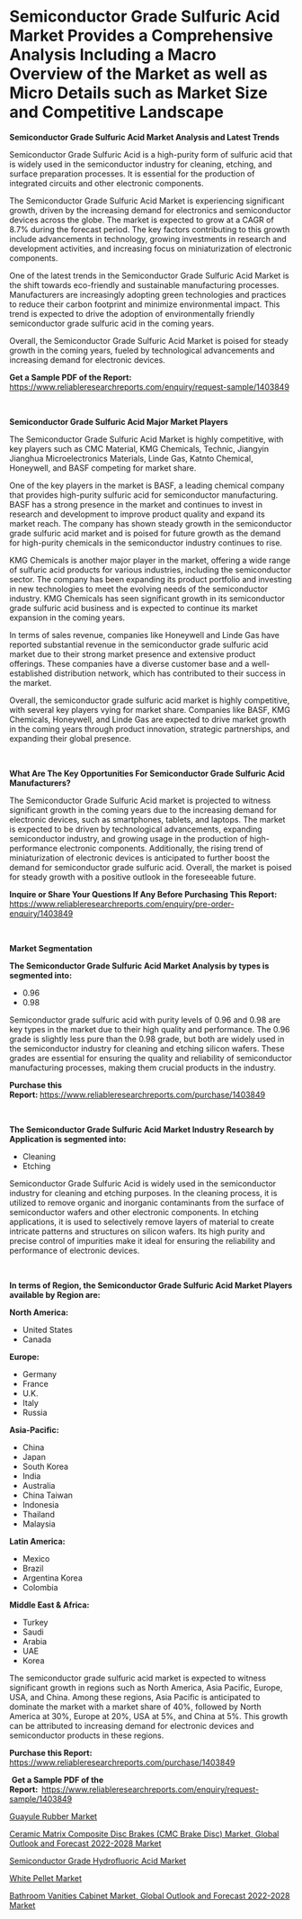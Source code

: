 <p><h1>Semiconductor Grade Sulfuric Acid Market Provides a Comprehensive Analysis Including a Macro Overview of the Market as well as Micro Details such as Market Size and Competitive Landscape</h1></p><p><strong>Semiconductor Grade Sulfuric Acid Market Analysis and Latest Trends</strong></p>
<p><p>Semiconductor Grade Sulfuric Acid is a high-purity form of sulfuric acid that is widely used in the semiconductor industry for cleaning, etching, and surface preparation processes. It is essential for the production of integrated circuits and other electronic components.</p><p>The Semiconductor Grade Sulfuric Acid Market is experiencing significant growth, driven by the increasing demand for electronics and semiconductor devices across the globe. The market is expected to grow at a CAGR of 8.7% during the forecast period. The key factors contributing to this growth include advancements in technology, growing investments in research and development activities, and increasing focus on miniaturization of electronic components.</p><p>One of the latest trends in the Semiconductor Grade Sulfuric Acid Market is the shift towards eco-friendly and sustainable manufacturing processes. Manufacturers are increasingly adopting green technologies and practices to reduce their carbon footprint and minimize environmental impact. This trend is expected to drive the adoption of environmentally friendly semiconductor grade sulfuric acid in the coming years.</p><p>Overall, the Semiconductor Grade Sulfuric Acid Market is poised for steady growth in the coming years, fueled by technological advancements and increasing demand for electronic devices.</p></p>
<p><strong>Get a Sample PDF of the Report:&nbsp;</strong> <a href="https://www.reliableresearchreports.com/enquiry/request-sample/1403849">https://www.reliableresearchreports.com/enquiry/request-sample/1403849</a></p>
<p>&nbsp;</p>
<p><strong>Semiconductor Grade Sulfuric Acid Major Market Players</strong></p>
<p><p>The Semiconductor Grade Sulfuric Acid Market is highly competitive, with key players such as CMC Material, KMG Chemicals, Technic, Jiangyin Jianghua Microelectronics Materials, Linde Gas, Katnto Chemical, Honeywell, and BASF competing for market share.</p><p>One of the key players in the market is BASF, a leading chemical company that provides high-purity sulfuric acid for semiconductor manufacturing. BASF has a strong presence in the market and continues to invest in research and development to improve product quality and expand its market reach. The company has shown steady growth in the semiconductor grade sulfuric acid market and is poised for future growth as the demand for high-purity chemicals in the semiconductor industry continues to rise.</p><p>KMG Chemicals is another major player in the market, offering a wide range of sulfuric acid products for various industries, including the semiconductor sector. The company has been expanding its product portfolio and investing in new technologies to meet the evolving needs of the semiconductor industry. KMG Chemicals has seen significant growth in its semiconductor grade sulfuric acid business and is expected to continue its market expansion in the coming years.</p><p>In terms of sales revenue, companies like Honeywell and Linde Gas have reported substantial revenue in the semiconductor grade sulfuric acid market due to their strong market presence and extensive product offerings. These companies have a diverse customer base and a well-established distribution network, which has contributed to their success in the market.</p><p>Overall, the semiconductor grade sulfuric acid market is highly competitive, with several key players vying for market share. Companies like BASF, KMG Chemicals, Honeywell, and Linde Gas are expected to drive market growth in the coming years through product innovation, strategic partnerships, and expanding their global presence.</p></p>
<p>&nbsp;</p>
<p><strong>What Are The Key Opportunities For Semiconductor Grade Sulfuric Acid Manufacturers?</strong></p>
<p><p>The Semiconductor Grade Sulfuric Acid market is projected to witness significant growth in the coming years due to the increasing demand for electronic devices, such as smartphones, tablets, and laptops. The market is expected to be driven by technological advancements, expanding semiconductor industry, and growing usage in the production of high-performance electronic components. Additionally, the rising trend of miniaturization of electronic devices is anticipated to further boost the demand for semiconductor grade sulfuric acid. Overall, the market is poised for steady growth with a positive outlook in the foreseeable future.</p></p>
<p><strong>Inquire or Share Your Questions If Any Before Purchasing This Report:</strong> <a href="https://www.reliableresearchreports.com/enquiry/pre-order-enquiry/1403849">https://www.reliableresearchreports.com/enquiry/pre-order-enquiry/1403849</a></p>
<p>&nbsp;</p>
<p><strong>Market Segmentation</strong></p>
<p><strong>The Semiconductor Grade Sulfuric Acid Market Analysis by types is segmented into:</strong></p>
<p><ul><li>0.96</li><li>0.98</li></ul></p>
<p><p>Semiconductor grade sulfuric acid with purity levels of 0.96 and 0.98 are key types in the market due to their high quality and performance. The 0.96 grade is slightly less pure than the 0.98 grade, but both are widely used in the semiconductor industry for cleaning and etching silicon wafers. These grades are essential for ensuring the quality and reliability of semiconductor manufacturing processes, making them crucial products in the industry.</p></p>
<p><strong>Purchase this Report:&nbsp;</strong><a href="https://www.reliableresearchreports.com/purchase/1403849">https://www.reliableresearchreports.com/purchase/1403849</a></p>
<p>&nbsp;</p>
<p><strong>The Semiconductor Grade Sulfuric Acid Market Industry Research by Application is segmented into:</strong></p>
<p><ul><li>Cleaning</li><li>Etching</li></ul></p>
<p><p>Semiconductor Grade Sulfuric Acid is widely used in the semiconductor industry for cleaning and etching purposes. In the cleaning process, it is utilized to remove organic and inorganic contaminants from the surface of semiconductor wafers and other electronic components. In etching applications, it is used to selectively remove layers of material to create intricate patterns and structures on silicon wafers. Its high purity and precise control of impurities make it ideal for ensuring the reliability and performance of electronic devices.</p></p>
<p>&nbsp;</p>
<p><strong>In terms of Region, the Semiconductor Grade Sulfuric Acid Market Players available by Region are:</strong></p>
<p>
    <p> <strong> North America: </strong>
        <ul>
            <li>United States</li>
            <li>Canada</li>
        </ul>
        </p> 
    <p> <strong> Europe: </strong>
        <ul>
            <li>Germany</li>
            <li>France</li>
            <li>U.K.</li>
            <li>Italy</li>
            <li>Russia</li>
        </ul>
        </p> 
    <p> <strong> Asia-Pacific: </strong>
        <ul>
            <li>China</li>
            <li>Japan</li>
            <li>South Korea</li>
            <li>India</li>
            <li>Australia</li>
            <li>China Taiwan</li>
            <li>Indonesia</li>
            <li>Thailand</li>
            <li>Malaysia</li>
        </ul>
        </p> 
    <p> <strong> Latin America: </strong>
        <ul>
            <li>Mexico</li>
            <li>Brazil</li>
            <li>Argentina Korea</li>
            <li>Colombia</li>
        </ul>
        </p> 
    <p> <strong> Middle East & Africa: </strong>
        <ul>
            <li>Turkey</li>
            <li>Saudi</li>
            <li>Arabia</li>
            <li>UAE</li>
            <li>Korea</li>
        </ul>
    </p>
    </p>
<p><p>The semiconductor grade sulfuric acid market is expected to witness significant growth in regions such as North America, Asia Pacific, Europe, USA, and China. Among these regions, Asia Pacific is anticipated to dominate the market with a market share of 40%, followed by North America at 30%, Europe at 20%, USA at 5%, and China at 5%. This growth can be attributed to increasing demand for electronic devices and semiconductor products in these regions.</p></p>
<p><strong>Purchase this Report: </strong><a href="https://www.reliableresearchreports.com/purchase/1403849">https://www.reliableresearchreports.com/purchase/1403849</a></p>
<p>&nbsp;<strong>Get a Sample PDF of the Report:&nbsp;&nbsp;</strong><a href="https://www.reliableresearchreports.com/enquiry/request-sample/1403849">https://www.reliableresearchreports.com/enquiry/request-sample/1403849</a></p>
<p><strong></strong></p>
<p><p><a href="https://view.publitas.com/reportprime-1/decoding-the-guayule-rubber-market-a-deep-dive-into-the-latest-market-trends-market-segmentation-and-competitive-analysis/">Guayule Rubber Market</a></p><p><a href="https://fearless-okapi-6c8.notion.site/Ceramic-Matrix-Composite-Disc-Brakes-CMC-Brake-Disc-Market-Global-Outlook-and-Forecast-2022-2028--8c58f1792cda4b868cb95f492c062269">Ceramic Matrix Composite Disc Brakes (CMC Brake Disc) Market, Global Outlook and Forecast 2022-2028 Market</a></p><p><a href="https://github.com/ruddyyedelwadw/Market-Research-Report-List-1/blob/main/semiconductor-grade-hydrofluoric-acid-market.md">Semiconductor Grade Hydrofluoric Acid Market</a></p><p><a href="https://view.publitas.com/reportprime-1/white-pellet-market-share-market-new-trends-analysis-report-by-type-by-application-by-end-use-by-region-and-segment-forecasts-2024-2031/">White Pellet Market</a></p><p><a href="https://gamy-alyssum-396.notion.site/Bathroom-Vanities-Cabinet-Market-Global-Outlook-and-Forecast-2022-2028-Market-Size-Reflecting-a-For-8f0153b168d14685996d98b80680fd4f">Bathroom Vanities Cabinet Market, Global Outlook and Forecast 2022-2028 Market</a></p></p>